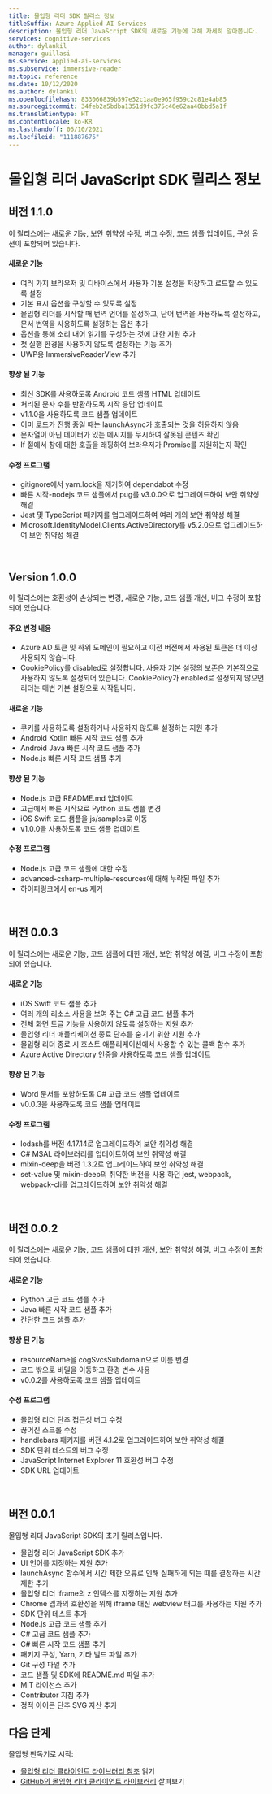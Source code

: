 ```yaml
---
title: 몰입형 리더 SDK 릴리스 정보
titleSuffix: Azure Applied AI Services
description: 몰입형 리더 JavaScript SDK의 새로운 기능에 대해 자세히 알아봅니다.
services: cognitive-services
author: dylankil
manager: guillasi
ms.service: applied-ai-services
ms.subservice: immersive-reader
ms.topic: reference
ms.date: 10/12/2020
ms.author: dylankil
ms.openlocfilehash: 833066839b597e52c1aa0e965f959c2c81e4ab85
ms.sourcegitcommit: 34feb2a5bdba1351d9fc375c46e62aa40bbd5a1f
ms.translationtype: HT
ms.contentlocale: ko-KR
ms.lasthandoff: 06/10/2021
ms.locfileid: "111887675"
---
```

# <a name="immersive-reader-javascript-sdk-release-notes"></a>몰입형 리더 JavaScript SDK 릴리스 정보

## <a name="version-110"></a>버전 1.1.0

이 릴리스에는 새로운 기능, 보안 취약성 수정, 버그 수정, 코드 샘플 업데이트, 구성 옵션이 포함되어 있습니다.

#### <a name="new-features"></a>새로운 기능

* 여러 가지 브라우저 및 디바이스에서 사용자 기본 설정을 저장하고 로드할 수 있도록 설정
* 기본 표시 옵션을 구성할 수 있도록 설정
* 몰입형 리더를 시작할 때 번역 언어를 설정하고, 단어 번역을 사용하도록 설정하고, 문서 번역을 사용하도록 설정하는 옵션 추가
* 옵션을 통해 소리 내어 읽기를 구성하는 것에 대한 지원 추가
* 첫 실행 환경을 사용하지 않도록 설정하는 기능 추가
* UWP용 ImmersiveReaderView 추가

#### <a name="improvements"></a>향상 된 기능

* 최신 SDK를 사용하도록 Android 코드 샘플 HTML 업데이트
* 처리된 문자 수를 반환하도록 시작 응답 업데이트
* v1.1.0을 사용하도록 코드 샘플 업데이트
* 이미 로드가 진행 중일 때는 launchAsync가 호출되는 것을 허용하지 않음
* 문자열이 아닌 데이터가 있는 메시지를 무시하여 잘못된 콘텐츠 확인
* If 절에서 창에 대한 호출을 래핑하여 브라우저가 Promise를 지원하는지 확인

#### <a name="fixes"></a>수정 프로그램

* gitignore에서 yarn.lock을 제거하여 dependabot 수정
* 빠른 시작-nodejs 코드 샘플에서 pug를 v3.0.0으로 업그레이드하여 보안 취약성 해결
* Jest 및 TypeScript 패키지를 업그레이드하여 여러 개의 보안 취약성 해결
* Microsoft.IdentityModel.Clients.ActiveDirectory를 v5.2.0으로 업그레이드하여 보안 취약성 해결

<br>

## <a name="version-100"></a>Version 1.0.0

이 릴리스에는 호환성이 손상되는 변경, 새로운 기능, 코드 샘플 개선, 버그 수정이 포함되어 있습니다.

#### <a name="breaking-changes"></a>주요 변경 내용

* Azure AD 토큰 및 하위 도메인이 필요하고 이전 버전에서 사용된 토큰은 더 이상 사용되지 않습니다.
* CookiePolicy를 disabled로 설정합니다. 사용자 기본 설정의 보존은 기본적으로 사용하지 않도록 설정되어 있습니다. CookiePolicy가 enabled로 설정되지 않으면 리더는 매번 기본 설정으로 시작됩니다.

#### <a name="new-features"></a>새로운 기능

* 쿠키를 사용하도록 설정하거나 사용하지 않도록 설정하는 지원 추가
* Android Kotlin 빠른 시작 코드 샘플 추가
* Android Java 빠른 시작 코드 샘플 추가
* Node.js 빠른 시작 코드 샘플 추가

#### <a name="improvements"></a>향상 된 기능

* Node.js 고급 README.md 업데이트
* 고급에서 빠른 시작으로 Python 코드 샘플 변경
* iOS Swift 코드 샘플을 js/samples로 이동
* v1.0.0을 사용하도록 코드 샘플 업데이트

#### <a name="fixes"></a>수정 프로그램

* Node.js 고급 코드 샘플에 대한 수정
* advanced-csharp-multiple-resources에 대해 누락된 파일 추가
* 하이퍼링크에서 en-us 제거

<br>

## <a name="version-003"></a>버전 0.0.3

이 릴리스에는 새로운 기능, 코드 샘플에 대한 개선, 보안 취약성 해결, 버그 수정이 포함되어 있습니다.

#### <a name="new-features"></a>새로운 기능

* iOS Swift 코드 샘플 추가
* 여러 개의 리소스 사용을 보여 주는 C# 고급 코드 샘플 추가 
* 전체 화면 토글 기능을 사용하지 않도록 설정하는 지원 추가
* 몰입형 리더 애플리케이션 종료 단추를 숨기기 위한 지원 추가
* 몰입형 리더 종료 시 호스트 애플리케이션에서 사용할 수 있는 콜백 함수 추가
* Azure Active Directory 인증을 사용하도록 코드 샘플 업데이트

#### <a name="improvements"></a>향상 된 기능

* Word 문서를 포함하도록 C# 고급 코드 샘플 업데이트
* v0.0.3을 사용하도록 코드 샘플 업데이트

#### <a name="fixes"></a>수정 프로그램

* lodash를 버전 4.17.14로 업그레이드하여 보안 취약성 해결
* C# MSAL 라이브러리를 업데이트하여 보안 취약성 해결
* mixin-deep을 버전 1.3.2로 업그레이드하여 보안 취약성 해결
* set-value 및 mixin-deep의 취약한 버전을 사용 하던 jest, webpack, webpack-cli를 업그레이드하여 보안 취약성 해결

<br>

## <a name="version-002"></a>버전 0.0.2

이 릴리스에는 새로운 기능, 코드 샘플에 대한 개선, 보안 취약성 해결, 버그 수정이 포함되어 있습니다.

#### <a name="new-features"></a>새로운 기능

* Python 고급 코드 샘플 추가
* Java 빠른 시작 코드 샘플 추가
* 간단한 코드 샘플 추가

#### <a name="improvements"></a>향상 된 기능

* resourceName을 cogSvcsSubdomain으로 이름 변경
* 코드 밖으로 비밀을 이동하고 환경 변수 사용
* v0.0.2를 사용하도록 코드 샘플 업데이트

#### <a name="fixes"></a>수정 프로그램

* 몰입형 리더 단추 접근성 버그 수정
* 끊어진 스크롤 수정
* handlebars 패키지를 버전 4.1.2로 업그레이드하여 보안 취약성 해결
* SDK 단위 테스트의 버그 수정
* JavaScript Internet Explorer 11 호환성 버그 수정
* SDK URL 업데이트

<br>

## <a name="version-001"></a>버전 0.0.1

몰입형 리더 JavaScript SDK의 초기 릴리스입니다.

* 몰입형 리더 JavaScript SDK 추가
* UI 언어를 지정하는 지원 추가
* launchAsync 함수에서 시간 제한 오류로 인해 실패하게 되는 때를 결정하는 시간 제한 추가
* 몰입형 리더 iframe의 z 인덱스를 지정하는 지원 추가
* Chrome 앱과의 호환성을 위해 iframe 대신 webview 태그를 사용하는 지원 추가
* SDK 단위 테스트 추가
* Node.js 고급 코드 샘플 추가
* C# 고급 코드 샘플 추가
* C# 빠른 시작 코드 샘플 추가
* 패키지 구성, Yarn, 기타 빌드 파일 추가
* Git 구성 파일 추가
* 코드 샘플 및 SDK에 README.md 파일 추가
* MIT 라이선스 추가
* Contributor 지침 추가
* 정적 아이콘 단추 SVG 자산 추가

## <a name="next-steps"></a>다음 단계

몰입형 판독기로 시작:

* [몰입형 리더 클라이언트 라이브러리 참조](./reference.md) 읽기
* [GitHub의 몰입형 리더 클라이언트 라이브러리](https://github.com/microsoft/immersive-reader-sdk) 살펴보기
